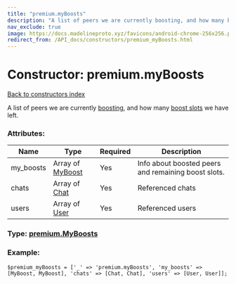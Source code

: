 ```yaml
---
title: "premium.myBoosts"
description: "A list of peers we are currently boosting, and how many boost slots we have left."
nav_exclude: true
image: https://docs.madelineproto.xyz/favicons/android-chrome-256x256.png
redirect_from: /API_docs/constructors/premium_myBoosts.html
---
```

# Constructor: premium.myBoosts  
[Back to constructors index](/API_docs/constructors/index.html)



A list of peers we are currently [boosting](https://core.telegram.org/api/boost), and how many [boost slots](https://core.telegram.org/api/boost) we have left.

### Attributes:

| Name     |    Type       | Required | Description |
|----------|---------------|----------|-------------|
|my\_boosts|Array of [MyBoost](/API_docs/types/MyBoost.html) | Yes|Info about boosted peers and remaining boost slots.|
|chats|Array of [Chat](/API_docs/types/Chat.html) | Yes|Referenced chats|
|users|Array of [User](/API_docs/types/User.html) | Yes|Referenced users|



### Type: [premium.MyBoosts](/API_docs/types/premium.MyBoosts.html)


### Example:

```
$premium_myBoosts = ['_' => 'premium.myBoosts', 'my_boosts' => [MyBoost, MyBoost], 'chats' => [Chat, Chat], 'users' => [User, User]];
```  
